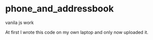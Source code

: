 # phone_and_addressbook
vanila js work


At first I wrote this code on my own laptop and only now uploaded it.

